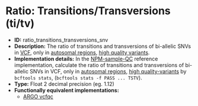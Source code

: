 # Ratio: Transitions/Transversions (ti/tv)

- **ID:** ratio_transitions_transversions_snv
- **Description:** The ratio of transitions and transversions of bi-allelic SNVs in [VCF](terminologies.md#vcf-format), only in [autosomal regions](terminologies.md#autosomes-non-gap-regions), [high quality variants](terminologies.md#high-quality-variants).
- **Implementation details:** In the [NPM-sample-QC](terminologies.md#npm-sample-qc) reference implementation, calculate the ratio of transitions and transversions of bi-allelic SNVs in VCF, only in [autosomal regions](terminologies.md#autosomes-non-gap-regions), [high quality-variants](terminologies.md#high-quality-variants) by `bcftools stats`, (`bcftools stats -f PASS ... TSTV`).
- **Type:** Float 2 decimal precision (eg. 1.12)
- **Functionally equivalent implementations:**
    - [ARGO vcfqc](terminologies.md#argo)

